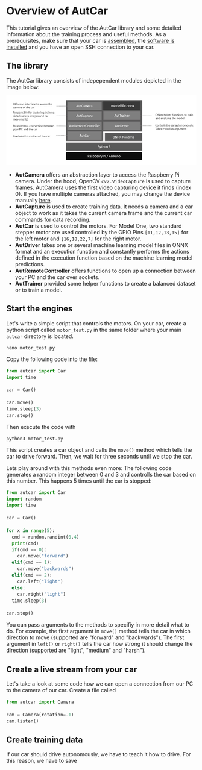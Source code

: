 # Overview of AutCar

This tutorial gives an overview of the AutCar library and some detailed information about the training process and useful methods. As a prerequisites, make sure that your car is [assembled](https://github.com/christian-vorhemus/autcar/blob/master/docs/1_Hardware_Assembly.md), the [software is installed](https://github.com/christian-vorhemus/autcar/blob/master/docs/2_Software_Setup.md) and you have an open SSH connection to your car.

## The library

The AutCar library consists of indepependent modules depicted in the image below:

<img src="../images/autcar_stack.jpg" width="700">

- **AutCamera** offers an abstraction layer to access the Raspberry Pi camera. Under the hood, OpenCV `cv2.VideoCapture` is used to capture frames. AutCamera uses the first video capturing device it finds (index 0). If you have multiple cameras attached, you may change the device manually [here](https://github.com/christian-vorhemus/autcar/blob/master/src/autcar/AutCamera.py#L34).
- **AutCapture** is used to create training data. It needs a camera and a car object to work as it takes the current camera frame and the current car commands for data recording.
- **AutCar** is used to control the motors. For Model One, two standard stepper motor are used controlled by the GPIO Pins `[11,12,13,15]` for the left motor and `[16,18,22,7]` for the right motor.
- **AutDriver** takes one or several machine learning model files in ONNX format and an execution function and constantly performs the actions defined in the execution function based on the machine learning model predictions.
- **AutRemoteController** offers functions to open up a connection between your PC and the car over sockets.
- **AutTrainer** provided some helper functions to create a balanced dataset or to train a model.

## Start the engines

Let's write a simple script that controls the motors. On your car, create a python script called `motor_test.py` in the same folder where your main `autcar` directory is located. 

  ```
  nano motor_test.py
  ```

Copy the following code into the file:

  ```python
  from autcar import Car
  import time
  
  car = Car()
  
  car.move()
  time.sleep(3)
  car.stop()
  ```
  
  Then execute the code with
  
   ```
   python3 motor_test.py
  ```
  
  This script creates a car object and calls the `move()` method which tells the car to drive forward. Then, we wait for three seconds until we stop the car.
 
 Lets play around with this methods even more: The following code generates a random integer between 0 and 3 and controlls the car based on this number. This happens 5 times until the car is stopped:
  ```python
  from autcar import Car
  import random
  import time
  
  car = Car()
  
  for x in range(5):
    cmd = random.randint(0,4)
    print(cmd)
    if(cmd == 0):
      car.move("forward")
    elif(cmd == 1):
      car.move("backwards")
    elif(cmd == 2):
      car.left("light")
    else:
      car.right("light")
    time.sleep(3)
    
  car.stop()
  ```
  You can pass arguments to the methods to specifiy in more detail what to do. For example, the first argument in `move()` method tells the car in which direction to move (supported are "forward" and "backwards"). The first argument in `left()` or `right()` tells the car how strong it should change the direction (supported are "light", "medium" and "harsh").
  
## Create a live stream from your car

Let's take a look at some code how we can open a connection from our PC to the camera of our car. Create a file called 
  ```python
  from autcar import Camera

  cam = Camera(rotation=-1)
  cam.listen()
  ```

## Create training data

If our car should drive autonomously, we have to teach it how to drive. For this reason, we have to save
